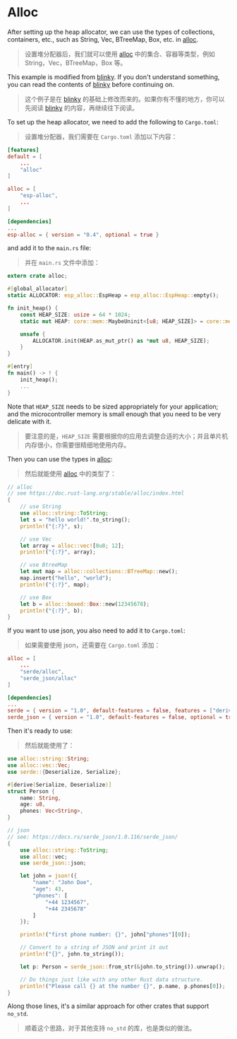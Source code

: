 # Alloc

After setting up the heap allocator, we can use the types of collections, containers, etc., such as String, Vec, BTreeMap, Box, etc. in [alloc](https://doc.rust-lang.org/stable/alloc/index.html).

> 设置堆分配器后，我们就可以使用 [alloc](https://doc.rust-lang.org/stable/alloc/index.html) 中的集合、容器等类型，例如 String，Vec，BTreeMap，Box 等。

This example is modified from [blinky](../blinky). If you don't understand something, you can read the contents of [blinky](../blinky) before continuing on.

> 这个例子是在 [blinky](../blinky) 的基础上修改而来的。如果你有不懂的地方，你可以先阅读 [blinky](../blinky) 的内容，再继续往下阅读。

To set up the heap allocator, we need to add the following to `Cargo.toml`:

> 设置堆分配器，我们需要在 `Cargo.toml` 添加以下内容：

```toml
[features]
default = [
    ...
    "alloc"
]

alloc = [
    "esp-alloc",
    ...
]

[dependencies]
...
esp-alloc = { version = "0.4", optional = true }
```

and add it to the `main.rs` file:

> 并在 `main.rs` 文件中添加：

```rust
extern crate alloc;

#[global_allocator]
static ALLOCATOR: esp_alloc::EspHeap = esp_alloc::EspHeap::empty();

fn init_heap() {
    const HEAP_SIZE: usize = 64 * 1024;
    static mut HEAP: core::mem::MaybeUninit<[u8; HEAP_SIZE]> = core::mem::MaybeUninit::uninit();

    unsafe {
        ALLOCATOR.init(HEAP.as_mut_ptr() as *mut u8, HEAP_SIZE);
    }
}

#[entry]
fn main() -> ! {
    init_heap();
    ...
}
```

Note that `HEAP_SIZE` needs to be sized appropriately for your application; and the microcontroller memory is small enough that you need to be very delicate with it.

> 要注意的是，`HEAP_SIZE` 需要根据你的应用去调整合适的大小；并且单片机内存很小，你需要很精细地使用内存。

Then you can use the types in [alloc](https://doc.rust-lang.org/stable/alloc/index.html):

> 然后就能使用 [alloc](https://doc.rust-lang.org/stable/alloc/index.html) 中的类型了：

```rust
// alloc
// see https://doc.rust-lang.org/stable/alloc/index.html
{
    // use String
    use alloc::string::ToString;
    let s = "hello world!".to_string();
    println!("{:?}", s);

    // use Vec
    let array = alloc::vec![0u8; 12];
    println!("{:?}", array);

    // use BtreeMap
    let mut map = alloc::collections::BTreeMap::new();
    map.insert("hello", "world");
    println!("{:?}", map);

    // use Box
    let b = alloc::boxed::Box::new(12345678);
    println!("{:?}", b);
}
```

If you want to use json, you also need to add it to `Cargo.toml`:

> 如果需要使用 json，还需要在 `Cargo.toml` 添加：

```toml
alloc = [
    ...
    "serde/alloc",
    "serde_json/alloc"
]

[dependencies]
...
serde = { version = "1.0", default-features = false, features = ["derive"], optional = true }
serde_json = { version = "1.0", default-features = false, optional = true }
```

Then it's ready to use:

> 然后就能使用了：

```rust
use alloc::string::String;
use alloc::vec::Vec;
use serde::{Deserialize, Serialize};

#[derive(Serialize, Deserialize)]
struct Person {
    name: String,
    age: u8,
    phones: Vec<String>,
}

// json
// see: https://docs.rs/serde_json/1.0.116/serde_json/
{
    use alloc::string::ToString;
    use alloc::vec;
    use serde_json::json;

    let john = json!({
        "name": "John Doe",
        "age": 43,
        "phones": [
            "+44 1234567",
            "+44 2345678"
        ]
    });

    println!("first phone number: {}", john["phones"][0]);

    // Convert to a string of JSON and print it out
    println!("{}", john.to_string());

    let p: Person = serde_json::from_str(&john.to_string()).unwrap();

    // Do things just like with any other Rust data structure.
    println!("Please call {} at the number {}", p.name, p.phones[0]);
}
```

Along those lines, it's a similar approach for other crates that support `no_std`.

> 顺着这个思路，对于其他支持 `no_std` 的库，也是类似的做法。
